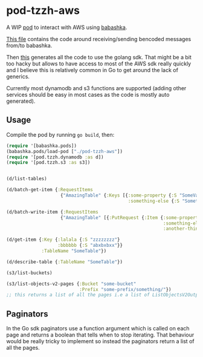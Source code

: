 # pod-tzzh-aws

A WIP [pod](https://github.com/babashka/babashka.pods) to interact with AWS using [babashka](https://github.com/borkdude/babashka/).

[This file](./babashka/babashka.go) contains the code around receiving/sending bencoded messages from/to babashka.

Then [this](./gen/generate.clj) generates all the code to use the golang sdk. That might be a bit too hacky but allows to have access to most of the AWS sdk really quickly and I believe this is relatively common in Go to get around the lack of generics.

Currently most dynamodb and s3 functions are supported (adding other services should be easy in most cases as the code is mostly auto generated).

## Usage

Compile the pod by running `go build`, then:
``` clojure
(require '[babashka.pods])
(babashka.pods/load-pod ["./pod-tzzh-aws"])
(require '[pod.tzzh.dynamodb :as d])
(require '[pod.tzzh.s3 :as s3])


(d/list-tables)

(d/batch-get-item {:RequestItems
                    {"AmazingTable" {:Keys [{:some-property {:S "SomeValue"} 
                                             :something-else {:S "SomethingSomething"}}]}}})

(d/batch-write-item {:RequestItems
                    {"AmazingTable" [{:PutRequest {:Item {:some-property {:S "abxdggje"}
                                                          :something-else {:S "zxcmbnj"}
                                                          :another-thing {:S "asdasdsa"}}}}]}})

(d/get-item {:Key {:lalala {:S "zzzzzzzz"}
                   :bbbbbb {:S "abxbxbxx"}}
             :TableName "SomeTable"})

(d/describe-table {:TableName "SomeTable"})

(s3/list-buckets)

(s3/list-objects-v2-pages {:Bucket "some-bucket"
                           :Prefix "some-prefix/something/"})
;; this returns a list of all the pages i.e a list of ListObjectsV2Output
```

## Paginators

In the Go sdk paginators use a function argument which is called on each page and returns a boolean that tells when to stop iterating.
That behaviour would be really tricky to implement so instead the paginators return a list of all the pages.
